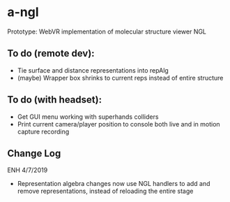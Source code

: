 a-ngl
=================

Prototype: WebVR implementation of molecular structure viewer NGL

To do (remote dev):
-----------------
- Tie surface and distance representations into repAlg
- (maybe) Wrapper box shrinks to current reps instead of entire structure

To do (with headset):
-----------------
- Get GUI menu working with superhands colliders
- Print current camera/player position to console both live and in motion capture recording

Change Log
-----------------
ENH 4/7/2019
- Representation algebra changes now use NGL handlers to add and remove representations, instead of reloading the entire stage